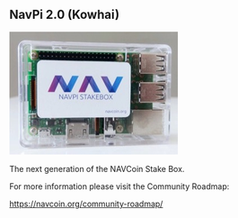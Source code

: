 ## NavPi 2.0 (Kowhai)

![](./img/stakebox.jpg)

The next generation of the NAVCoin Stake Box.

For more information please visit the Community Roadmap:

https://navcoin.org/community-roadmap/
